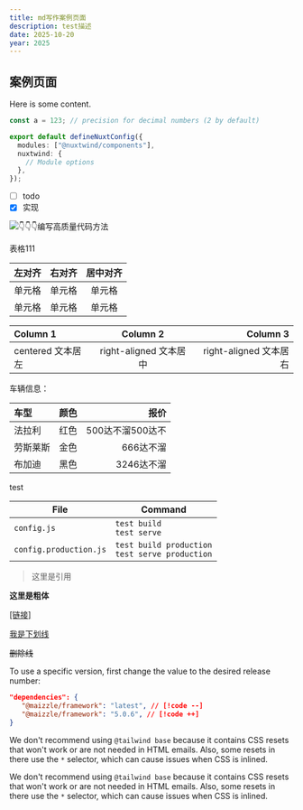 ```yaml
---
title: md写作案例页面
description: test描述
date: 2025-10-20
year: 2025
---
```


## 案例页面

Here is some content.

```js [config.js]
const a = 123; // precision for decimal numbers (2 by default)
```

```ts [nuxt.config.ts]
export default defineNuxtConfig({
  modules: ["@nuxtwind/components"],
  nuxtwind: {
    // Module options
  },
});
```

- [ ] todo
- [x] 实现

<!-- 这是一段被注释掉的文字 -->

![👇👇👇编写高质量代码方法](https://userblink.csdnimg.cn/20220518/qq_35427589/pic/85c540a72edc5dedffffc42928a054a2-0.png?x-oss-process=image/watermark,image_bG9nby9sb2dvM3gucG5nP3gtb3NzLXByb2Nlc3M9aW1hZ2UvcmVzaXplLGhfMjg=,text_QOWFsemlruS4gOadr-aXoA==,color_FFFFFF,size_30,type_ZmFuZ3poZW5naGVpdGk,shadow_20,t_50,g_se,x_16,y_16,order_0,align_2,interval_4)

表格111

| 左对齐 | 右对齐 | 居中对齐 |
| :----- | -----: | :------: |
| 单元格 | 单元格 |  单元格  |
| 单元格 | 单元格 |  单元格  |

| Column 1          |        Column 2        |               Column 3 |
| :---------------- | :--------------------: | ---------------------: |
| centered 文本居左 | right-aligned 文本居中 | right-aligned 文本居右 |

车辆信息：

| 车型     | 颜色 |             报价 |
| :------- | :--: | ---------------: |
| 法拉利   | 红色 | 500达不溜500达不 |
| 劳斯莱斯 | 金色 |        666达不溜 |
| 布加迪   | 黑色 |       3246达不溜 |

test

| File                   | Command                                            |
| ---------------------- | -------------------------------------------------- |
| `config.js`            | `test build`<br>`test serve`                       |
| `config.production.js` | `test build production`<br>`test serve production` |

> 这里是引用

**这里是粗体**

[[链接]](https://www.baidu.com)

<u>我是下划线</u>

~~删除线~~

<!--
```html [layouts/main.html] diff {4-7}
<!doctype html>
<html>
  <head>
    <style> /* [!code ++] */
      @​tailwind components; /* [!code ++] */
      @​tailwind utilities; /* [!code ++] */
    </style> /* [!code ++] */
  </head>
  <body>
    <yield />
  </body>
</html>
``` -->

To use a specific version, first change the value to the desired release number:

```json [package.json] {3} no-copy
"dependencies": {
   "@maizzle/framework": "latest", // [!code --]
   "@maizzle/framework": "5.0.6", // [!code ++]
}
```

<Alert>We don't recommend using `@tailwind base` because it contains CSS resets that won't work or are not needed in HTML emails. Also, some resets in there use the `*` selector, which can cause issues when CSS is inlined.</Alert>

<Alert type="danger">We don't recommend using `@tailwind base` because it contains CSS resets that won't work or are not needed in HTML emails. Also, some resets in there use the `*` selector, which can cause issues when CSS is inlined.</Alert>
